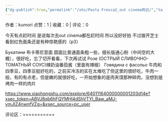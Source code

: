 ```yaml
---
{"dg-publish":true,"permalink":"/xhs/Pasta Fresca2_out cinema附近/","tags":["rednote","圣彼得堡"],"created":"2025-03-17T22:30:55.548+08:00","updated":"2025-03-19T21:50:50.895+08:00"}
---
```


作者：kumori
点赞：1   |   收藏：0   |   评论：0

今天有点赶时间 是说每次去out cinema都在赶时间 所以没好好拍 不过拨开芝士看到红色面条还是有种惊艳感的（p3）
	
Букатини 布卡蒂尼意面 圆面比普通面条粗一些，细长版通心粉（中间空的大概），很好吃，忘了切开看看，下次再试试
Розе (ОСТРЫЙ СЛИВОЧНО-ТОМАТНЫЙ СОУС)辣奶油番茄酱（里面有辣椒）
Говядина с фасольо 牛肉和四季豆，四季豆挺好吃的，之前买冷冻的实在太难吃了但这里的很好吃，牛肉一般，有的有点老，但是嫩的就很好吃，一开始想象的是肉夹馍那种碎肉，没想到是烤肉一样的肉片

https://www.xiaohongshu.com/explore/64011164000000001203d14e?xsec_token=ABVJ8qb6hFQYMHl4dShVTYl_Baw_aMJ-ymJIZ4nwnfVZg=&xsec_source=pc_user

评论区：===========

